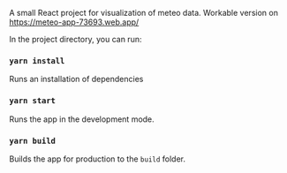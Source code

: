 A small React project for visualization of meteo data. Workable version on https://meteo-app-73693.web.app/

In the project directory, you can run:
### `yarn install`

Runs an installation of dependencies
### `yarn start`

Runs the app in the development mode.
### `yarn build`

Builds the app for production to the `build` folder.
